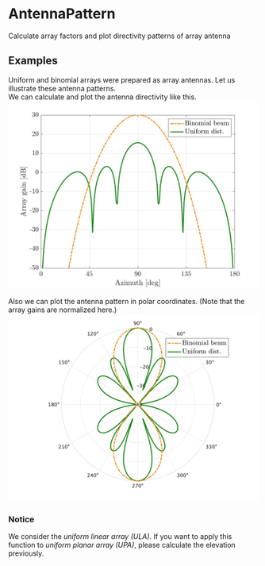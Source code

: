 # AntennaPattern
Calculate array factors and plot directivity patterns of array antenna

## Examples
Uniform and binomial arrays were prepared as array antennas. Let us illustrate these antenna patterns.  
We can calculate and plot the antenna directivity like this.
![antenna directivity](results/antennapattern.jpg "directivity")

Also we can plot the antenna pattern in polar coordinates. (Note that the array gains are normalized here.)
![polar plot](results/polarplot.jpg "polar")

### Notice
We consider the *uniform linear array (ULA)*.
If you want to apply this function to *uniform planar array (UPA)*, please calculate the elevation previously.
